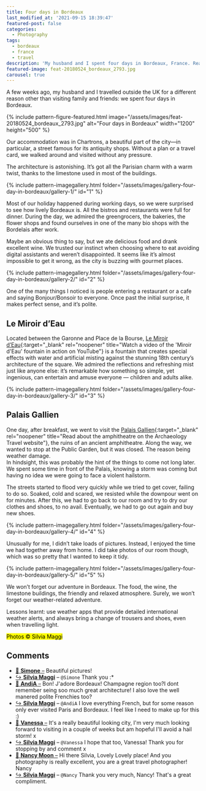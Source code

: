 ```yaml
---
title: Four days in Bordeaux
last_modified_at: '2021-09-15 18:39:47'
featured-post: false
categories:
  - Photography
tags:
  - bordeaux
  - france
  - travel
description: 'My husband and I spent four days in Bordeaux, France. Read about what we saw and did, and look at the photos I took in this beautiful city.'
featured-image: feat-20180524_bordeaux_2793.jpg
carousel: true
---
```

<p class="lead">A few weeks ago, my husband and I travelled outside the UK for a different reason other than visiting family and friends: we spent four days in Bordeaux.</p>

<!--more-->

{% include pattern-figure-featured.html image="/assets/images/feat-20180524_bordeaux_2793.jpg" alt="Four days in Bordeaux" width="1200" height="500" %}

Our accommodation was in Chartrons, a beautiful part of the city—in particular, a street famous for its antiquity shops. Without a plan or a travel card, we walked around and visited without any pressure.

The architecture is astonishing. It’s got all the Parisian charm with a warm twist, thanks to the limestone used in most of the buildings.

{% include pattern-imagegallery.html folder="/assets/images/gallery-four-day-in-bordeaux/gallery-1/" id="1" %}

Most of our holiday happened during working days, so we were surprised to see how lively Bordeaux is. All the bistros and restaurants were full for dinner. During the day, we admired the greengrocers, the bakeries, the flower shops and found ourselves in one of the many bio shops with the Bordelais after work.

Maybe an obvious thing to say, but we ate delicious food and drank excellent wine. We trusted our instinct when choosing where to eat avoiding digital assistants and weren’t disappointed. It seems like it’s almost impossible to get it wrong, as the city is buzzing with gourmet places.

{% include pattern-imagegallery.html folder="/assets/images/gallery-four-day-in-bordeaux/gallery-2/" id="2" %}

One of the many things I noticed is people entering a restaurant or a cafe and saying Bonjour/Bonsoir to everyone. Once past the initial surprise, it makes perfect sense, and it’s polite.

## Le Miroir d’Eau

Located between the Garonne and Place de la Bourse, [Le Miroir d’Eau](https://youtu.be/0s8RIkpMf8Q){:target="_blank" rel="noopener" title="Watch a video of the 'Miroir d'Eau' fountain in action on YouTube"} is a fountain that creates special effects with water and artificial misting against the stunning 18th century’s architecture of the square. We admired the reflections and refreshing mist just like anyone else: it’s remarkable how something so simple, yet ingenious, can entertain and amuse everyone — children and adults alike.

{% include pattern-imagegallery.html folder="/assets/images/gallery-four-day-in-bordeaux/gallery-3/" id="3" %}

## Palais Gallien

One day, after breakfast, we went to visit the [Palais Gallien](https://archaeology-travel.com/france/bordeaux-roman-amphitheatre/){:target="_blank" rel="noopener" title="Read about the amphitheatre on the Archaeology Travel website"}, the ruins of an ancient amphitheatre. Along the way, we wanted to stop at the Public Garden, but it was closed. The reason being weather damage.  
In hindsight, this was probably the hint of the things to come not long later. We spent some time in front of the Palais, knowing a storm was coming but having no idea we were going to face a violent hailstorm.

The streets started to flood very quickly while we tried to get cover, failing to do so. Soaked, cold and scared, we resisted while the downpour went on for minutes. After this, we had to go back to our room and try to dry our clothes and shoes, to no avail. Eventually, we had to go out again and buy new shoes.

{% include pattern-imagegallery.html folder="/assets/images/gallery-four-day-in-bordeaux/gallery-4/" id="4" %}

Unusually for me, I didn’t take loads of pictures. Instead, I enjoyed the time we had together away from home. I did take photos of our room though, which was so pretty that I wanted to keep it tidy.

{% include pattern-imagegallery.html folder="/assets/images/gallery-four-day-in-bordeaux/gallery-5/" id="5" %}

We won’t forget our adventure in Bordeaux. The food, the wine, the limestone buildings, the friendly and relaxed atmosphere. Surely, we won’t forget our weather-related adventure.

Lessons learnt: use weather apps that provide detailed international weather alerts, and always bring a change of trousers and shoes, even when travelling light.

<p class="detached"><mark class="smd-highlight small">Photos &copy; Silvia Maggi</mark></p>

<div class="smd-responses my-5 pt-3">
  <h2>Comments</h2>
  <div class="webmentions">
    <ul class="comments">
      <li>
        <a class="reaction" rel="nofollow ugc" title="mentioned" href="https://minutestomidnight.co.uk" target="_blank">💬 <strong>Simone</strong>&nbsp;&ndash;</a>
        <span>Beautiful pictures!</span>
      </li>
      <li class="reaction-reply">
        <a class="reaction" title="mentioned" href="{{ site.url }}">↪️ <strong>Silvia Maggi</strong></a>&nbsp;&ndash;&nbsp;<code>@Simone</code>
        <span>Thank you :*</span>
      </li>
      <li>
        <a class="reaction" rel="nofollow ugc" title="mentioned" href="http://www.inyourdreams.fi" target="_blank">💬 <strong>AndiA</strong>&nbsp;&ndash;</a>
        <span>Bon! J'adore Bordeaux! Champagne region too?I dont remember seing soo much great architecture! I also love the well manered polite Frenchies too?</span>
      </li>
      <li class="reaction-reply">
        <a class="reaction" title="mentioned" href="{{ site.url }}">↪️ <strong>Silvia Maggi</strong></a>&nbsp;&ndash;&nbsp;<code>@AndiA</code>
        <span>I love everything French, but for some reason only ever visited Paris and Bordeaux. I feel like I need to make up for this :)</span>
      </li>
      <li>
        <a class="reaction" rel="nofollow ugc" title="mentioned" href="https://www.thesimpsonsisters.co.uk" target="_blank">💬 <strong>Vanessa</strong>&nbsp;&ndash;</a>
        <span>It's a really beautiful looking city, I'm very much looking forward to visiting in a couple of weeks but am hopeful I'll avoid a hail storm! x</span>
      </li>
      <li class="reaction-reply">
        <a class="reaction" title="mentioned" href="{{ site.url }}">↪️ <strong>Silvia Maggi</strong></a>&nbsp;&ndash;&nbsp;<code>@Vanessa</code> <span>I hope that too, Vanessa! Thank you for stopping by and comment x</span>
      </li>
      <li>
        <a class="reaction" rel="nofollow ugc" title="mentioned" href="http://www.overthemoonabout.com" target="_blank">💬 <strong>Nancy Moon</strong>&nbsp;&ndash;</a>
        <span>Hi there Silvia, Lovely Lovely place! And you photography is really excellent, you are a great travel photographer! Nancy</span>
      </li>
      <li class="reaction-reply">
        <a class="reaction" title="mentioned" href="{{ site.url }}">↪️ <strong>Silvia Maggi</strong></a>&nbsp;&ndash;&nbsp;<code>@Nancy</code> 
        <span>Thank you very much, Nancy! That's a great compliment.</span>
      </li>
    </ul>
  </div>
</div>